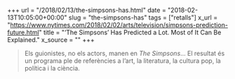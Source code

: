 +++
url = "/2018/02/13/the-simpsons-has.html"
date = "2018-02-13T10:05:00+00:00"
slug = "the-simpsons-has"
tags = ["retalls"]
x_url = "https://www.nytimes.com/2018/02/02/arts/television/simpsons-prediction-future.html"
title = "‘The Simpsons’ Has Predicted a Lot. Most of It Can Be Explained."
x_source = ""
+++


> Els guionistes, no els actors, manen en *The Simpsons*… El resultat és un programa ple de referències a l’art, la literatura, la cultura pop, la política i la ciència.

